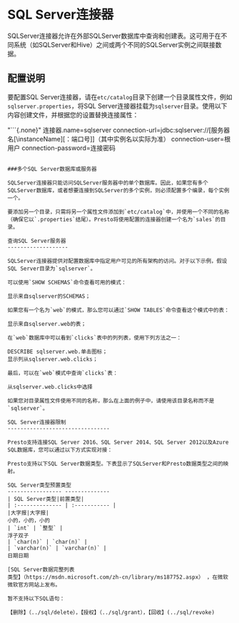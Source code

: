 SQL Server连接器
====================

SQLServer连接器允许在外部SQLServer数据库中查询和创建表。这可用于在不同系统（如SQLServer和Hive）之间或两个不同的SQLServer实例之间联接数据。

配置说明
-------------

要配置SQL Server连接器，请在`etc/catalog`目录下创建一个目录属性文件，例如`sqlserver.properties`，将SQL Server连接器挂载为`sqlserver`目录。使用以下内容创建文件，并根据您的设置替换连接属性：

"```{.none}"
连接器.name=sqlserver
connection-url=jdbc:sqlserver://[服务器名[\instanceName][：端口号]]（其中实例名以实际为准）
connection-user=根用户
connection-password=连接密码
```

###多个SQL Server数据库或服务器

SQLServer连接器只能访问SQLServer服务器中的单个数据库。因此，如果您有多个SQLServer数据库，或者想要连接到SQLServer的多个实例，则必须配置多个编录，每个实例一个。

要添加另一个目录，只需将另一个属性文件添加到`etc/catalog`中，并使用一个不同的名称（确保它以`.properties`结尾）。Presto将使用配置的连接器创建一个名为`sales`的目录。

查询SQL Server服务器
-------------------

SQLServer连接器提供对配置数据库中指定用户可见的所有架构的访问。对于以下示例，假设SQL Server目录为`sqlserver`。

可以使用`SHOW SCHEMAS`命令查看可用的模式：

显示来自sqlserver的SCHEMAS；

如果您有一个名为`web`的模式，那么您可以通过`SHOW TABLES`命令查看这个模式中的表：

显示来自sqlserver.web的表；

在`web`数据库中可以看到`clicks`表中的列列表，使用下列方法之一：

DESCRIBE sqlserver.web.单击图标；
显示列从sqlserver.web.clicks；

最后，可以在`web`模式中查询`clicks`表：

从sqlserver.web.clicks中选择

如果您对目录属性文件使用不同的名称，那么在上面的例子中，请使用该目录名称而不是`sqlserver`。

SQL Server连接器限制
--------------------------------

Presto支持连接SQL Server 2016、SQL Server 2014、SQL Server 2012以及Azure SQL数据库，您可以通过以下方式实现对接：

Presto支持以下SQL Server数据类型。下表显示了SQLServer和Presto数据类型之间的映射。

SQL Server类型预置类型
----------------- --------------
| SQL Server类型|前置类型|
| :-------------- | :----------- |
|大字报|大字报|
小的，小的，小的
| `int` | `整型` |
浮子双子
| `char(n)` | `char(n)` |
| `varchar(n)` | `varchar(n)` |
日期日期

[SQL Server数据完整列表
类型】（https://msdn.microsoft.com/zh-cn/library/ms187752.aspx） ，在微软微软官方网站上发布。

暂不支持以下SQL语句：

【删除】（../sql/delete），【授权】（../sql/grant），【回收】(../sql/revoke)
